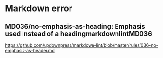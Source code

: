 # Markdown error

## MD036/no-emphasis-as-heading: Emphasis used instead of a headingmarkdownlintMD036

https://github.com/updownpress/markdown-lint/blob/master/rules/036-no-emphasis-as-header.md